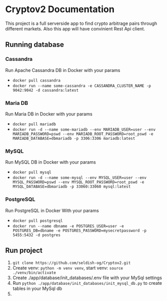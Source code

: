 # Cryptov2 Documentation

This project is a full serverside app to find crypto arbitrage pairs through different markets.
Also this app will have convinient Rest Api client.

## Running database

### Cassandra

Run Apache Cassandra DB in Docker with your params

- `docker pull cassandra`
- `docker run --name some-cassandra -e CASSANDRA_CLUSTER_NAME -p 9042:9042 -d cassandra:latest`

### Maria DB

Run Maria DB in Docker with your params

- `docker pull mariadb`
- `docker run -d --name some-mariadb --env MARIADB_USER=user --env MARIADB_PASSWORD=pswd --env MARIADB_ROOT_PASSWORD=root_pswd -e MARIADB_DATABASE=dbmariadb -p 3306:3306 mariadb:latest`

### MySQL

Run MySQL DB in Docker with your params

- `docker pull mysql`
- `docker run -d --name some-mysql --env MYSQL_USER=user --env MYSQL_PASSWORD=pswd --env MYSQL_ROOT_PASSWORD=root_pswd -e MYSQL_DATABASE=dbmariadb -p 33060:33060 mysql:latest`
### PostgreSQL 
Run PostgreSQL in Docker With your params
- `docker pull postgresql`
- `docker run --name dbname -e POSTGRES_USER=user -e POSTGRES_DB=dbname -e POSTGRES_PASSWORD=mysecretpassword -p 5455:5432 -d postgres
`
## Run project

1. `git clone https://github.com/seldish-og/Cryptov2.git`
2. Create venv: `python -m venv venv`, start venv: `source ./venv/bin/activate`
3. Create ./app/database/init_databases/.env file with your MySql settings
4. Run `python ./app/database/init_databases/init_mysql_db.py` to create tables in your MySql db
5.
